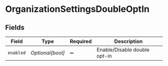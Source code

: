 # OrganizationSettingsDoubleOptIn


## Fields

| Field                        | Type                         | Required                     | Description                  |
| ---------------------------- | ---------------------------- | ---------------------------- | ---------------------------- |
| `enabled`                    | *Optional[bool]*             | :heavy_minus_sign:           | Enable/Disable double opt-in |